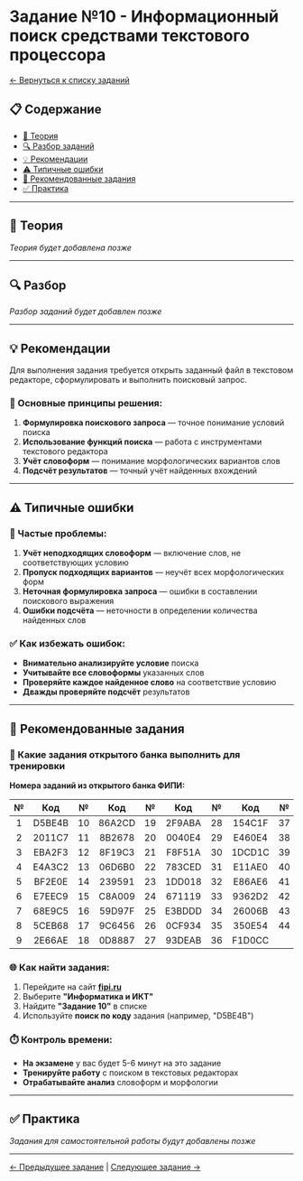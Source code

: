 # Задание №10 - Информационный поиск средствами текстового процессора

[← Вернуться к списку заданий](../README.md)

## 📋 Содержание
- [📖 Теория](#теория)
- [🔍 Разбор заданий](#разбор)
- [💡 Рекомендации](#рекомендации)
- [⚠️ Типичные ошибки](#типичные-ошибки)
- [📝 Рекомендованные задания](#рекомендованные-задания)
- [✅ Практика](#практика)

---

## 📖 Теория

*Теория будет добавлена позже*

---

## 🔍 Разбор

*Разбор заданий будет добавлен позже*

---

## 💡 Рекомендации

Для выполнения задания требуется открыть заданный файл в текстовом редакторе, сформулировать и выполнить поисковый запрос.

### 🔧 Основные принципы решения:

1. **Формулировка поискового запроса** — точное понимание условий поиска
2. **Использование функций поиска** — работа с инструментами текстового редактора
3. **Учёт словоформ** — понимание морфологических вариантов слов
4. **Подсчёт результатов** — точный учёт найденных вхождений

---

## ⚠️ Типичные ошибки

### 🚫 Частые проблемы:

1. **Учёт неподходящих словоформ** — включение слов, не соответствующих условию
2. **Пропуск подходящих вариантов** — неучёт всех морфологических форм
3. **Неточная формулировка запроса** — ошибки в составлении поискового выражения
4. **Ошибки подсчёта** — неточности в определении количества найденных слов

### ✅ Как избежать ошибок:

- **Внимательно анализируйте условие** поиска
- **Учитывайте все словоформы** указанных слов
- **Проверяйте каждое найденное слово** на соответствие условию
- **Дважды проверяйте подсчёт** результатов

---

## 📝 Рекомендованные задания

### 🔗 Какие задания открытого банка выполнить для тренировки

**Номера заданий из открытого банка ФИПИ:**

| № | Код | № | Код | № | Код | № | Код | № | Код |
|:-:|:-:|:-:|:-:|:-:|:-:|:-:|:-:|:-:|:-:|
| 1 | D5BE4B | 10 | 86A2CD | 19 | 2F9ABA | 28 | 154C1F | 37 | 35ADEF |
| 2 | 2011C7 | 11 | 8B2678 | 20 | 0040E4 | 29 | E460E4 | 38 | DE2926 |
| 3 | EBA2F3 | 12 | 8F19C3 | 21 | F8F51A | 30 | 1DCD1C | 39 | 8E41ED |
| 4 | E4A3C2 | 13 | 06D6B0 | 22 | 783CED | 31 | E11AE0 | 40 | C3C2DE |
| 5 | BF2E0E | 14 | 239591 | 23 | 1DD018 | 32 | E86AE6 | 41 | 870FE9 |
| 6 | E7EEC9 | 15 | C8A009 | 24 | 671119 | 33 | 9362D2 | 42 | 1C0762 |
| 7 | 68E9C5 | 16 | 59D97F | 25 | E3BDDD | 34 | 26006B | 43 | 010B55 |
| 8 | 5CEB68 | 17 | 9C6456 | 26 | 0CF934 | 35 | 350E54 | 44 | 672C3F |
| 9 | 2E66AE | 18 | 0D8887 | 27 | 93DEAB | 36 | F1D0CC |    |        |

### 🌐 Как найти задания:

1. Перейдите на сайт **[fipi.ru](https://fipi.ru/ege/otkrytyy-bank-zadaniy-ege)**
2. Выберите **"Информатика и ИКТ"**
3. Найдите **"Задание 10"** в списке
4. Используйте **поиск по коду** задания (например, "D5BE4B")

### ⏱️ Контроль времени:

- **На экзамене** у вас будет 5-6 минут на это задание
- **Тренируйте работу** с поиском в текстовых редакторах
- **Отрабатывайте анализ** словоформ и морфологии

---

## ✅ Практика

*Задания для самостоятельной работы будут добавлены позже*

---

[← Предыдущее задание](task-09.md) | [Следующее задание →](task-11.md)
